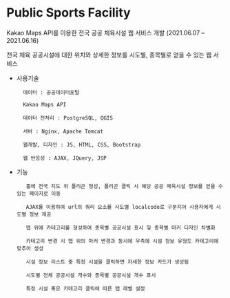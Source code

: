 # Public Sports Facility

Kakao Maps API를 이용한 전국 공공 체육시설 웹 서비스 개발 (2021.06.07 – 2021.06.16)

전국 체육 공공시설에 대한 위치와 상세한 정보를 시도별, 종목별로 얻을 수 있는 웹 서비스

- 사용기술

        데이터 : 공공데이터포털
        
        Kakao Maps API
        
        데이터 전처리 : PostgreSQL, QGIS
        
        서버 : Nginx, Apache Tomcat
        
        웹개발, 디자인 : JS, HTML, CSS, Bootstrap
        
        웹 반응성 : AJAX, JQuery, JSP

- 기능 

         홈에 전국 지도 위 폴리곤 형성, 폴리곤 클릭 시 해당 공공 체육시설 정보를 얻을 수 있는 페이지로 이동
         
         AJAX를 이용하여 url의 쿼리 요소를 시도별 localcode로 구분지어 사용자에게 시도별 정보 제공
         
         맵 위에 카테고리를 형성하여 종목별 공공시설 표시 및 종목별 마커 디자인 차별화
         
         카테고리 변경 시 맵 위의 마커 변경과 동시에 우측에 시설 정보 유형도 카테고리에 맞추어 생성
         
         시설 정보 리스트 중 특정 시설을 클릭하면 자세한 정보 카드가 생성됨
         
         시도별 전체 공공시설 개수와 종목별 공공시설 개수 표시
         
         특정 시설 혹은 카테고리 클릭에 따른 맵 레벨 설정
